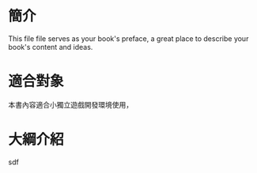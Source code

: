 # 簡介

This file file serves as your book's preface, a great place to describe your book's content and ideas.

# 適合對象

本書內容適合小獨立遊戲開發環境使用，

# 大綱介紹

sdf

